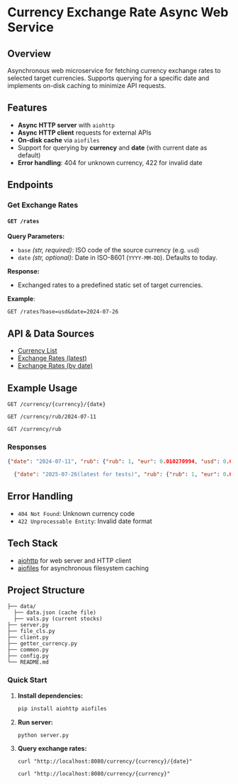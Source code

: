 # Currency Exchange Rate Async Web Service

## Overview

Asynchronous web microservice for fetching currency exchange rates to selected target currencies. Supports querying for a specific date and implements on-disk caching to minimize API requests.

## Features

- **Async HTTP server** with `aiohttp`
- **Async HTTP client** requests for external APIs
- **On-disk cache** via `aiofiles`
- Support for querying by **currency** and **date** (with current date as default)
- **Error handling**: 404 for unknown currency, 422 for invalid date

## Endpoints

### Get Exchange Rates

#### `GET /rates`

**Query Parameters:**
- `base` *(str, required)*: ISO code of the source currency (e.g. `usd`)
- `date` *(str, optional)*: Date in ISO-8601 (`YYYY-MM-DD`). Defaults to today.

**Response:**
- Exchanged rates to a predefined static set of target currencies.

**Example**:

```
GET /rates?base=usd&date=2024-07-26
```

## API & Data Sources

- [Currency List](https://cdn.jsdelivr.net/npm/@fawazahmed0/currency-api@latest/v1/currencies.json)
- [Exchange Rates (latest)](https://cdn.jsdelivr.net/npm/@fawazahmed0/currency-api@latest/v1/currencies/{currency}.json)
- [Exchange Rates (by date)](https://cdn.jsdelivr.net/npm/@fawazahmed0/currency-api@{date}/v1/currencies/{currency}.json)

## Example Usage

```http
GET /currency/{currency}/{date}
```

```http
GET /currency/rub/2024-07-11
```

```http
GET /currency/rub
```


### Responses

```json
{"date": "2024-07-11", "rub": {"rub": 1, "eur": 0.010270994, "usd": 0.011127429, "ttd": 0.075398619}}', 'type': 'API/cache'}
```
```json
  {"date": "2025-07-26(latest for tests)", "rub": {"rub": 1, "eur": 0.010270994, "usd": 0.011127429, "ttd": 0.075398619}}', 'type': 'API/cache'}
```

## Error Handling

- `404 Not Found`: Unknown currency code
- `422 Unprocessable Entity`: Invalid date format

## Tech Stack

- [aiohttp](https://docs.aiohttp.org/) for web server and HTTP client
- [aiofiles](https://pypi.org/project/aiofiles/) for asynchronous filesystem caching

## Project Structure

```
├── data/
  ├── data.json (cache file)
  ├── vals.py (current stocks)
├── server.py
├── file_cls.py
├── client.py
├── getter_currency.py
├── common.py
├── config.py
└── README.md
```

### Quick Start

1. **Install dependencies:**
   ```bash
   pip install aiohttp aiofiles
   ```

2. **Run server:**
   ```bash
   python server.py
   ```

3. **Query exchange rates:**
   ```
   curl "http://localhost:8080/currency/{currency}/{date}"
   ```
   ```
   curl "http://localhost:8080/currency/{currency}"
   ```
